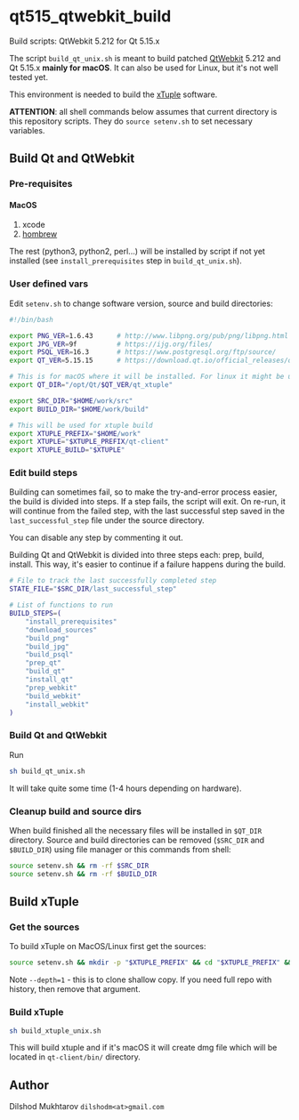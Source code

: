 # qt515_qtwebkit_build
Build scripts: QtWebkit 5.212 for Qt 5.15.x

The script `build_qt_unix.sh` is meant to build patched [QtWebkit](https://github.com/dilshodm/qtwebkit) 5.212 and Qt 5.15.x **mainly for macOS**. It can also be used for Linux, but it's not well tested yet.

This environment is needed to build the [xTuple](https://github.com/dilshodm/qt-client/) software.

**ATTENTION**: all shell commands below assumes that current directory is this repository scripts. They do `source setenv.sh` to set necessary variables.

## Build Qt and QtWebkit
### Pre-requisites
#### MacOS
1. xcode
2. [hombrew](https://brew.sh)

The rest (python3, python2, perl...) will be installed by script if not yet installed (see `install_prerequisites` step in `build_qt_unix.sh`).

### User defined vars
Edit `setenv.sh` to change software version, source and build directories:
```bash
#!/bin/bash

export PNG_VER=1.6.43      # http://www.libpng.org/pub/png/libpng.html
export JPG_VER=9f          # https://ijg.org/files/
export PSQL_VER=16.3       # https://www.postgresql.org/ftp/source/
export QT_VER=5.15.15      # https://download.qt.io/official_releases/qt/5.15/

# This is for macOS where it will be installed. For linux it might be used pre-installed qt
export QT_DIR="/opt/Qt/$QT_VER/qt_xtuple"

export SRC_DIR="$HOME/work/src"
export BUILD_DIR="$HOME/work/build"

# This will be used for xtuple build
export XTUPLE_PREFIX="$HOME/work"
export XTUPLE="$XTUPLE_PREFIX/qt-client"
export XTUPLE_BUILD="$XTUPLE"
```

### Edit build steps
Building can sometimes fail, so to make the try-and-error process easier, the build is divided into steps. If a step fails, the script will exit. On re-run, it will continue from the failed step, with the last successful step saved in the `last_successful_step` file under the source directory.

You can disable any step by commenting it out.

Building Qt and QtWebkit is divided into three steps each: prep, build, install. This way, it's easier to continue if a failure happens during the build.

```bash
# File to track the last successfully completed step
STATE_FILE="$SRC_DIR/last_successful_step"

# List of functions to run
BUILD_STEPS=(
    "install_prerequisites"
    "download_sources"
    "build_png"
    "build_jpg"
    "build_psql"
    "prep_qt"
    "build_qt"
    "install_qt"
    "prep_webkit"
    "build_webkit"
    "install_webkit"
)
```

### Build Qt and QtWebkit
Run
```sh
sh build_qt_unix.sh
```
It will take quite some time (1-4 hours depending on hardware).

### Cleanup build and source dirs
When build finished all the necessary files will be installed in `$QT_DIR` directory. Source and build directories can be removed (`$SRC_DIR` and `$BUILD_DIR`) using file manager or this commands from shell:
```sh
source setenv.sh && rm -rf $SRC_DIR
source setenv.sh && rm -rf $BUILD_DIR
```

## Build xTuple
### Get the sources
To build xTuple on MacOS/Linux first get the sources:

```sh
source setenv.sh && mkdir -p "$XTUPLE_PREFIX" && cd "$XTUPLE_PREFIX" && git clone --recurse-submodules --depth=1 https://github.com/dilshodm/qt-client.git && cd -
```

Note `--depth=1` - this is to clone shallow copy. If you need full repo with history, then remove that argument.

### Build xTuple
```sh
sh build_xtuple_unix.sh
```
   
This will build xtuple and if it's macOS it will create dmg file which will be located in `qt-client/bin/` directory.

## Author

Dilshod Mukhtarov `dilshodm<at>gmail.com`


